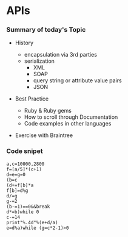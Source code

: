 # APIs


### Summary of today's Topic

* History
  - encapsulation via 3rd parties
  - serialization
     + XML
     + SOAP
     + query string or attribute value pairs
     + JSON
* Best Practice 
  - Ruby & Ruby gems
  - How to scroll through Documentation
  - Code examples in other languages
    
* Exercise with Braintree 

 
### Code snipet
    a,c=10000,2800
    f=[a/5]*(c+1)
    d=e=g=0
    (b=c
    (d+=f[b]*a
    f[b]=d%g
    d/=g
    g-=2
    (b-=1)==0&&break
    d*=b)while 0
    c-=14
    print"%.4d"%(e+d/a)
    e=d%a)while (g=c*2-1)>0



